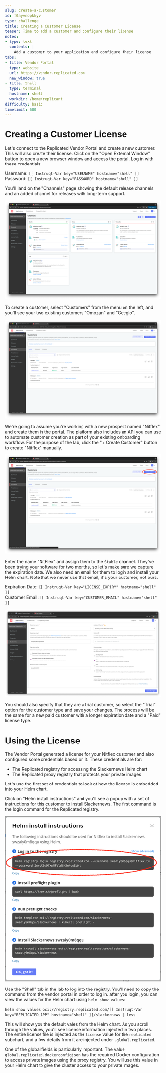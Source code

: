 ```yaml
---
slug: create-a-customer
id: f0ayvnopkkyv
type: challenge
title: Creating a Customer License
teaser: Time to add a customer and configure their license
notes:
- type: text
  contents: |
    Add a customer to your application and configure their license
tabs:
- title: Vendor Portal
  type: website
  url: https://vendor.replicated.com
  new_window: true
- title: Shell
  type: terminal
  hostname: shell
  workdir: /home/replicant
difficulty: basic
timelimit: 600
---
```



Creating a Customer License
===========================

Let's connect to the Replicated Vendor Portal and create a new customer. This
will also create their license. Click on the "Open External Window" button to
open a new browser window and access the portal. Log in with these credentials:

Username: `[[ Instruqt-Var key="USERNAME" hostname="shell" ]]`<br/>
Password: `[[ Instruqt-Var key="PASSWORD" hostname="shell" ]]`

You'll land on the "Channels" page showing the default release channels and an
added channel for releases with long-term support.

![Vendor Portal Release Channels](../assets/vendor-portal-landing.png)

To create a customer, select "Customers" from the menu on the left, and you'll
see your two existing customers "Omozan" and "Geeglo".

![Your Existing Customers](../assets/customer-landing-page.png)

We're going to assume you're working with a new prospect named "Nitflex" and
create them in the portal. The platform also includes an
[API](https://replicated-vendor-api.readme.io/v3/reference/createapp) you can
use to automate customer creation as part of your existing onboarding workflow.
For the purpose of the lab, click the "+ Create Customer" button to create
"Nitflex" manually.

![Creating a Customer](../assets/create-customer-button.png)

Enter the name "NitFlex" and assign them to the `Stable` channel. They've been
trying your software for two months, so let's make sure we capture the expiration
date. We also need an email for them to login and install your Helm chart. Note
that we never use that email, it's your customer, not ours.

Expiration Date: `[[ Instruqt-Var key="LICENSE_EXPIRY" hostname="shell" ]]`<br/>
Customer Email: `[[ Instruqt-Var key="CUSTOMER_EMAIL" hostname="shell" ]]`

![Customer Details](../assets/new-customer-details.png)

You should also specify that they are a trial customer, so select the "Trial"
option for the customer type and save your changes. The process will be
the same for a new paid customer with a longer expiration date and a "Paid"
license type.

Using the License
=================

The Vendor Portal generated a license for your Nitflex customer and also
configured some credentials based on it. These credentials are for:

* The Replicated registry for accessing the Slackernews Helm chart
* The Replicated proxy registry that protects your private images

Let's use the first set of credentials to look at how the license is embedded
into your Helm chart.

Click on "Helm install instructions" and you'll see a popup with a set of
instructions for this customer to install Slackernews. The first command is the
login command for the Replicated registry.

![Helm Login Command](../assets/helm-login-command.png)

Use the "Shell" tab in the lab to log into the registry. You'll need to copy
the command from the vendor portal in order to log in. after you login, you can
view the values for the Helm chart using `helm show values`:

`helm show values oci://registry.replicated.com/[[ Instruqt-Var key="REPLICATED_APP" hostname="shell" ]]/slackernews | less`

This will show you the default vales from the Helm chart. As you scroll through
the values, you'll see license information injected in two places. The entire
license file is injected as the `license` value for the `replicated` subchart,
and a few details from it are injected under `.global.replicated`.

One of the global fields is particularly important. The value
`global.replicated.dockerconfigjson` has the required Docker configuration to
access private images using the proxy registry. You will use this value in your
Helm chart to give the cluster access to your private images.
